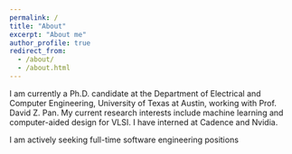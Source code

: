 ```yaml
---
permalink: /
title: "About"
excerpt: "About me"
author_profile: true
redirect_from:
  - /about/
  - /about.html
---
```


I am currently a Ph.D. candidate at the Department of Electrical and Computer Engineering, University of Texas at Austin, working with Prof. David Z. Pan. My current research interests include machine learning and computer-aided design for VLSI. I have interned at Cadence and Nvidia.

I am actively seeking full-time software engineering positions


